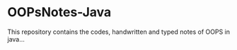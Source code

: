 # OOPsNotes-Java
This repository contains the codes,  handwritten and typed notes of OOPS in java...

